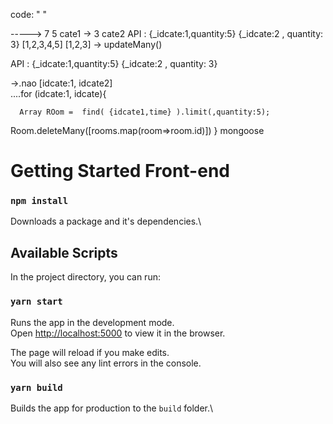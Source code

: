 
code: "
"


-----> 
7 5 cate1  ->
3 cate2 
 API :  {_idcate:1,quantity:5}   {_idcate:2 , quantity: 3}
 [1,2,3,4,5]   [1,2,3]  ->  updateMany()

 API :  {_idcate:1,quantity:5}   {_idcate:2 , quantity: 3}

 ->.nao  [idcate:1, idcate2]  
 ....for (idcate:1, idcate){

      Array ROom =  find( {idcate1,time} ).limit(,quantity:5);
 Room.deleteMany([rooms.map(room=>room.id)])
 }
 mongoose  




# Getting Started Front-end
### `npm install`
Downloads a package and it's dependencies.\
## Available Scripts

In the project directory, you can run:

### `yarn start`

Runs the app in the development mode.\
Open [http://localhost:5000](http://localhost:5000) to view it in the browser.

The page will reload if you make edits.\
You will also see any lint errors in the console.
### `yarn build`

Builds the app for production to the `build` folder.\
